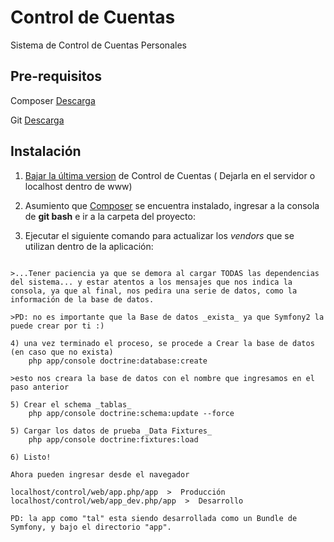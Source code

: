 Control de Cuentas
========================

Sistema de Control de Cuentas Personales


Pre-requisitos
--------------
Composer [Descarga](https://getcomposer.org/download/)

Git [Descarga](http://git-scm.com/downloads)


Instalación
---------------

1. [Bajar la última version](https://github.com/HenuXmail/ControlCuentas/archive/master.zip) de Control de Cuentas ( Dejarla en el servidor o localhost dentro de www)

2. Asumiento que [Composer](https://getcomposer.org/) se encuentra instalado, ingresar a la consola de **git bash** e ir a la carpeta del proyecto:

3. Ejecutar el siguiente comando para actualizar los _vendors_ que se utilizan dentro de la aplicación:
```composer update
   
>...Tener paciencia ya que se demora al cargar TODAS las dependencias del sistema... y estar atentos a los mensajes que nos indica la consola, ya que al final, nos pedira una serie de datos, como la información de la base de datos.
   
>PD: no es importante que la Base de datos _exista_ ya que Symfony2 la puede crear por ti :)

4) una vez terminado el proceso, se procede a Crear la base de datos (en caso que no exista)
    php app/console doctrine:database:create
    
>esto nos creara la base de datos con el nombre que ingresamos en el paso anterior

5) Crear el schema _tablas_
    php app/console doctrine:schema:update --force
    
5) Cargar los datos de prueba _Data Fixtures_
    php app/console doctrine:fixtures:load
    
6) Listo!

Ahora pueden ingresar desde el navegador

localhost/control/web/app.php/app  >  Producción
localhost/control/web/app_dev.php/app  >  Desarrollo

PD: la app como "tal" esta siendo desarrollada como un Bundle de Symfony, y bajo el directorio "app".
   